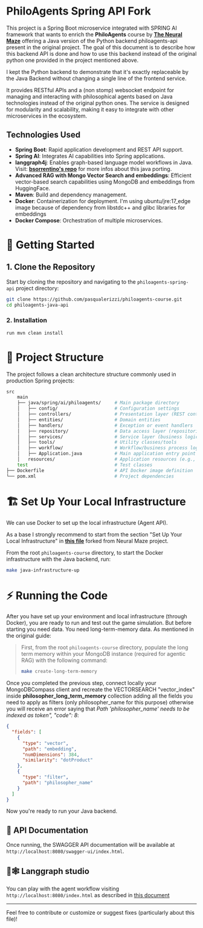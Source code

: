# PhiloAgents Spring API Fork

This project is a Spring Boot microservice integrated with SPRING AI framework that wants to enrich the **PhiloAgents** course by <b><a href="https://theneuralmaze.substack.com/">The Neural Maze</a></b> offering a Java version of the Python backend philoagents-api present in the original project.
The goal of this document is to describe how this backend API is done and how to use this backend instead of the original python one provided in the project mentioned above.

I kept the Python backend to demonstrate that it's exactly replaceable by the Java Backend without changing a single line of the frontend service. 

It provides RESTful APIs and a (non stomp) websocket endpoint for managing and interacting with philosophical agents based on Java technologies instead of the original python ones.
The service is designed for modularity and scalability, making it easy to integrate with other microservices in the ecosystem.

## Technologies Used

- **Spring Boot**: Rapid application development and REST API support.
- **Spring AI**: Integrates AI capabilities into Spring applications.
- **langgraph4j**: Enables graph-based language model workflows in Java. Visit: <b><a href="https://github.com/langgraph4j/langgraph4j">bsorrentino's repo</a></b> for more infos about this java porting.
- **Advanced RAG with Mongo Vector Search and embeddings**: Efficient vector-based search capabilities using MongoDB and embeddings from HuggingFace.
- **Maven**: Build and dependency management.
- **Docker**: Containerization for deployment. I'm using ubuntu/jre:17_edge image because of dependency from libstdc++ and glibc libraries for embeddings
- **Docker Compose**: Orchestration of multiple microservices.

# 🎯 Getting Started

## 1. Clone the Repository

Start by cloning the repository and navigating to the `philoagents-spring-api` project directory:

```bash
git clone https://github.com/pasqualerizzi/philoagents-course.git
cd philoagents-java-api
```

### 2. Installation

```bash
run mvn clean install
```

# 📁 Project Structure

The project follows a clean architecture structure commonly used in production Spring projects:

```bash
src
    main
    ├── java/spring/ai/philoagents/     # Main package directory
    │   ├── config/                     # Configuration settings
    │   ├── controllers/                # Presentation layer (REST controllers)
    │   ├── entities/                   # Domain entities
    │   ├── handlers/                   # Exception or event handlers
    │   ├── repository/                 # Data access layer (repositories)
    │   ├── services/                   # Service layer (business logic)
    │   ├── tools/                      # Utility classes/tools
    │   ├── workflow/                   # Workflow/business process logic                    
    │   ├── Application.java            # Main application entry point
    │   resources/                      # Application resources (e.g., application.properties)
    test                                # Test classes
├── Dockerfile                          # API Docker image definition
└── pom.xml                             # Project dependencies
```

# 🏗️ Set Up Your Local Infrastructure 

We can use Docker to set up the local infrastructure (Agent API).

As a base I strongly recommend to start from the section "Set Up Your Local Infrastructure" in <b><a href="https://github.com/pasqualerizzi/philoagents-course/blob/main/INSTALL_AND_USAGE.md">this file</a></b> forked from Neural Maze project.

From the root `philoagents-course` directory, to start the Docker infrastructure with the Java backend, run:
```bash
make java-infrastructure-up
```

# ⚡️ Running the Code

After you have set up your environment and local infrastructure (through Docker), you are ready to run and test out the game simulation.
But before starting you need data. You need long-term-memory data. As mentioned in the original guide:

>First, from the root `philoagents-course` directory, populate the long term memory within your MongoDB instance (required for agentic RAG) with the following command:
>```bash
>make create-long-term-memory
>```

Once you completed the previous step, connect locally your MongoDBCompass client and recreate the VECTORSEARCH "vector_index" inside <b>philosopher_long_term_memory</b> collection adding all the fields you need to apply as filters (only philosopher_name for this purpose) otherwise you will receive an error saying that <i>Path 'philosopher_name' needs to be indexed as token", "code": 8</i>:

```json
{
  "fields": [
    {
      "type": "vector",
      "path": "embedding",
      "numDimensions": 384,
      "similarity": "dotProduct"
    },
    {
      "type": "filter",
      "path": "philosopher_name"
    }
  ]
}
```

Now you're ready to run your Java backend.

## 🐝 API Documentation

Once running, the SWAGGER API documentation will be available at `http://localhost:8080/swagger-ui/index.html`.

## 🦜🕸️ Langgraph studio

You can play with the agent workflow visiting `http://localhost:8080/index.html` as described in <a href="https://github.com/langgraph4j/langgraph4j/tree/main/studio">this document</a>

---

Feel free to contribute or customize or suggest fixes (particularly about this file)!